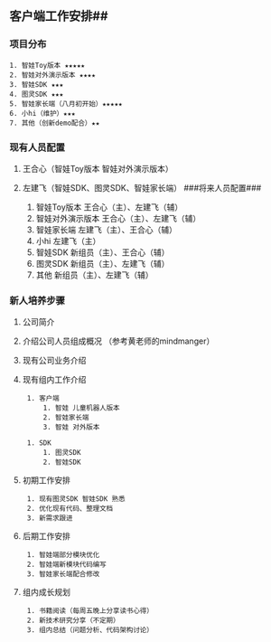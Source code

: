 ## 客户端工作安排##
### 项目分布 ###
	1. 智娃Toy版本 ★★★★★
	2. 智娃对外演示版本 ★★★★
	3. 智娃SDK ★★★
	4. 图灵SDK ★★★
	5. 智娃家长端（八月初开始）★★★★★
	6. 小hi（维护）★★★
	7. 其他（创新demo配合）★★
### 现有人员配置 ###
1. 王合心（智娃Toy版本 智娃对外演示版本）
2. 左建飞（智娃SDK、图灵SDK、智娃家长端）
###将来人员配置###
	
	1. 智娃Toy版本 王合心（主）、左建飞（辅）
	2. 智娃对外演示版本 王合心（主）、左建飞（辅）
	3. 智娃家长端 左建飞（主）、王合心（辅）
	4. 小hi 左建飞（主）
	5. 智娃SDK 新组员（主）、王合心（辅）
	6. 图灵SDK 新组员（主）、左建飞（辅）
	7. 其他 新组员（主）、左建飞（辅）

### 新人培养步骤 ###
1. 公司简介
1. 介绍公司人员组成概况 （参考黄老师的mindmanger）
2. 现有公司业务介绍
3. 现有组内工作介绍

		1. 客户端
			1. 智娃 儿童机器人版本
			2. 智娃家长端
			3. 智娃 对外版本
		
		1. SDK
			1. 图灵SDK
			2. 智娃SDK
4. 初期工作安排

		1. 现有图灵SDK 智娃SDK 熟悉
		2. 优化现有代码、整理文档
		3. 新需求跟进
1. 后期工作安排

		1. 智娃端部分模块优化
		2. 智娃端新模块代码编写
		3. 智娃家长端配合修改
1. 组内成长规划

		1. 书籍阅读（每周五晚上分享读书心得）
		2. 新技术研究分享（不定期）
		3. 组内总结（问题分析、代码架构讨论）
